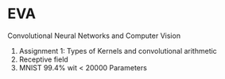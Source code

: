 # EVA
Convolutional Neural Networks and Computer Vision
1. Assignment 1: Types of Kernels and convolutional arithmetic
2. Receptive field
3. MNIST 99.4% wit < 20000 Parameters
